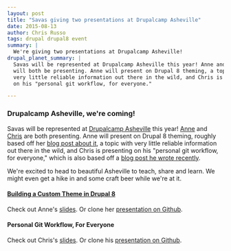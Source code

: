 ```yaml
---
layout: post
title: "Savas giving two presentations at Drupalcamp Asheville"
date: 2015-08-13
author: Chris Russo
tags: drupal drupal8 event
summary: | 
  We're giving two presentations at Drupalcamp Asheville!
drupal_planet_summary: |
  Savas will be represented at Drupalcamp Asheville this year! Anne and Chris
  will both be presenting. Anne will present on Drupal 8 theming, a topic with
  very little reliable information out there in the wild, and Chris is presenting
  on his "personal git workflow, for everyone."

---
```


### Drupalcamp Asheville, we're coming!
Savas will be represented at [Drupalcamp Asheville](https://www.drupalasheville.com/camp/2015/program/schedule/sessions) this year! 
[Anne](/team/anne-tomasevich/) and [Chris](/team/chris-russo/)
are both presenting. Anne will present on Drupal 8 theming, roughly based off
her [blog post about it](/2015/06/10/d8-theming-basics.html), a topic with
very little reliable information out there in the wild, and Chris is presenting
on his "personal git workflow, for everyone," which is also based off a
[blog post he wrote recently](/2015/07/09/personal-git-workflow.html).

We're excited to head to beautiful Asheville to teach, share and learn. We
might even get a hike in and some craft beer while we're at it.

#### [Building a Custom Theme in Drupal 8](http://www.slideshare.net/AnneTomasevich/building-a-custom-theme-in-drupal-8)
Check out Anne's [slides](http://www.slideshare.net/AnneTomasevich/building-a-custom-theme-in-drupal-8).
Or clone her [presentation on Github](https://github.com/AnneTee/create-a-custom-theme-d8).

#### Personal Git Workflow, For Everyone
Check out Chris's [slides](http://www.slideshare.net/AnneTomasevich/personal-git-workflow-for-everyone).
Or clone his [presentation on Github](https://github.com/chrisarusso/Drupalcamp-Asheville-2015-Presentation).

